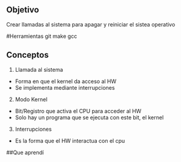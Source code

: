 ## Objetivo

Crear llamadas al sistema para apagar y reiniciar el sistea operativo

#Herramientas
git
make
gcc

## Conceptos
1) Llamada al sistema
+ Forma en que el kernel da acceso al HW
+ Se implementa mediante interrupciones


2) Modo Kernel
+ Bit/Registro que activa el CPU para acceder al HW
+ Solo hay un programa que se ejecuta con este bit, el kernel

3) Interrupciones
+ Es la forma que el HW interactua con el cpu

##Que aprendí
